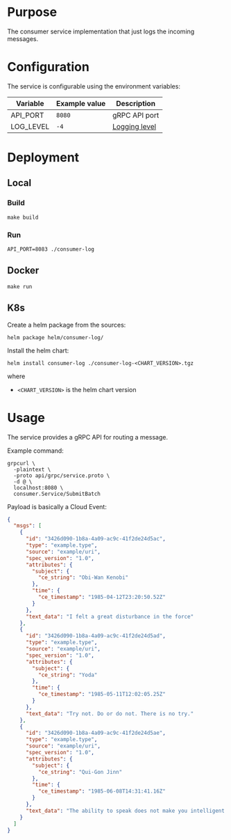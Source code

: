 # Purpose

The consumer service implementation that just logs the incoming messages.

# Configuration

The service is configurable using the environment variables:

| Variable               | Example value | Description                                                     |
|------------------------|---------------|-----------------------------------------------------------------|
| API_PORT               | `8080`        | gRPC API port                                                   |
| LOG_LEVEL              | `-4`          | [Logging level](https://pkg.go.dev/golang.org/x/exp/slog#Level) |

# Deployment

## Local

### Build

```make build```

### Run

```shell
API_PORT=8083 ./consumer-log
```

## Docker

```shell
make run
```

## K8s

Create a helm package from the sources:
```shell
helm package helm/consumer-log/
```

Install the helm chart:
```shell
helm install consumer-log ./consumer-log-<CHART_VERSION>.tgz
```

where
* `<CHART_VERSION>` is the helm chart version

# Usage

The service provides a gRPC API for routing a message.

Example command:
```shell
grpcurl \
  -plaintext \
  -proto api/grpc/service.proto \
  -d @ \
  localhost:8080 \
  consumer.Service/SubmitBatch
```
Payload is basically a Cloud Event:
```json
{
  "msgs": [
    {
      "id": "3426d090-1b8a-4a09-ac9c-41f2de24d5ac",
      "type": "example.type",
      "source": "example/uri",
      "spec_version": "1.0",
      "attributes": {
        "subject": {
          "ce_string": "Obi-Wan Kenobi"
        },
        "time": {
          "ce_timestamp": "1985-04-12T23:20:50.52Z"
        }
      },
      "text_data": "I felt a great disturbance in the force"
    },
    {
      "id": "3426d090-1b8a-4a09-ac9c-41f2de24d5ad",
      "type": "example.type",
      "source": "example/uri",
      "spec_version": "1.0",
      "attributes": {
        "subject": {
          "ce_string": "Yoda"
        },
        "time": {
          "ce_timestamp": "1985-05-11T12:02:05.25Z"
        }
      },
      "text_data": "Try not. Do or do not. There is no try."
    },
    {
      "id": "3426d090-1b8a-4a09-ac9c-41f2de24d5ae",
      "type": "example.type",
      "source": "example/uri",
      "spec_version": "1.0",
      "attributes": {
        "subject": {
          "ce_string": "Qui-Gon Jinn"
        },
        "time": {
          "ce_timestamp": "1985-06-08T14:31:41.16Z"
        }
      },
      "text_data": "The ability to speak does not make you intelligent."
    }
  ]
}
```
